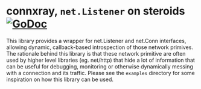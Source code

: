 connxray, `net.Listener` on steroids [![GoDoc](https://godoc.org/github.com/marcinwyszynski/connxray?status.svg)](https://godoc.org/github.com/marcinwyszynski/connxray)
========

This library provides a wrapper for net.Listener and net.Conn interfaces, allowing dynamic, callback-based introspection of those network primives. The rationale behind this library is that these network primitive are often used by higher level libraries (eg. net/http) that hide a lot of information that can be useful for debugging, monitoring or otherwise dynamically messing with a connection and its traffic. Please see the `examples` directory for some inspiration on how this library can be used.
